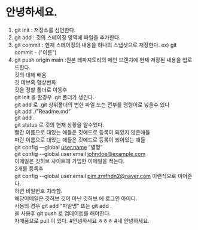 # 안녕하세요.

1. git init : 저장소를 선언한다.
2. git add : 깃의 스테이징 영역에 파일을 추가한다.
3. git commit : 현재 스테이징의 내용을 하나의 스냅샷으로 저장한다.
    ex) git commit - ("이름")
4. git push origin main :원본 레파지토리의 메인 브랜치에 현재 저장된 내용을 업로드한다.        
깃의 대해 배움   
깃 데브혹 형상변화   
깃을 정할 폴더로 이동후    
git init 을 할경우 .git 폴더가 생긴다.   
git add 로 .git 상위폴더의 변한 파일 또는 전부를 명령어로 넣을수 있다   
git add ./”Readme.md”   
git add .   
git status 로 깃의 현재 상황을 알수있다.   
빨간 이름으로 대있는 애들은 깃에드로 등록이 되있지 않은애들        
파란 이름으로 대있는 애들은 깃에드로 등록이 되어있는 애들        
git config —global [user.name](http://user.name) “별명”        
git config --global user.email [johndoe@example.com](mailto:johndoe@example.com)        
이메일은 깃허브 사이트에 가입한 이메일을 적는다.        
2개를 등록후        
git config --global user.email [pim.zmfhdn2@naver.com](mailto:pim.zmfhdn2@naver.com)         이런식으로 이어준다.        
하면 비밀번호 치라함.        
해당이메일은 깃허브 깃이 아닌 깃허브 에 로그인 아이디.        
사용의 경우 git add “파일명” 또는 git add .        
을 사용후 git push 로 업데이트를 해야한다.        
자매품으로  pull 이 있다.
#안녕하세요 ㅎㅎㅎ
#네 안녕하세요.


